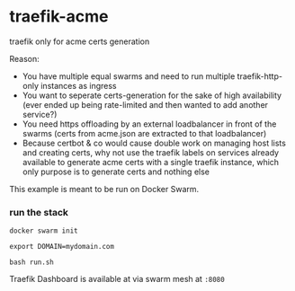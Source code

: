 # traefik-acme
traefik only for acme certs generation

Reason: 

- You have multiple equal swarms and need to run multiple traefik-http-only instances as ingress
- You want to seperate certs-generation for the sake of high availability (ever ended up being rate-limited and then wanted to add another service?)
- You need https offloading by an external loadbalancer in front of the swarms (certs from acme.json are extracted to that loadbalancer)
- Because certbot & co would cause double work on managing host lists and creating certs, why not use the traefik labels on services already available to generate acme certs with a single traefik instance, which only purpose is to generate certs and nothing else

This example is meant to be run on Docker Swarm.

### run the stack

```
docker swarm init

export DOMAIN=mydomain.com

bash run.sh
```

Traefik Dashboard is available at via swarm mesh at `:8080`

